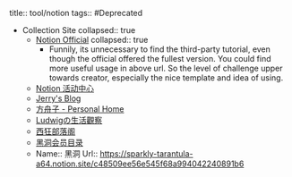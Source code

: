 title:: tool/notion
tags:: #Deprecated

- Collection Site
  collapsed:: true
  - [Notion Official](https://www.notion.so/Notion-Official-83715d7703ee4b8699b5e659a4712dd8)
    collapsed:: true
    - Funnily, its unnecessary to find the third-party tutorial, even though the official offered the fullest version. You could find more useful usage in above url. So the level of challenge upper towards creator, especially the nice template and idea of using.
  - [Notion 活动中心](https://www.notion.so/Notion-df27d6e217584b0aa0fa2c0ea3f504b5)
  - [Jerry's Blog](https://jerryw.cn/)
  - [方舟子 - Personal Home](https://www.notion.so/Personal-Home-2426c5649b8e41f382c2c44ad07ba618)
  - [Ludwigの生活觀察](https://www.notion.so/Ludwig-faeaabbf01394a33bfa5638a9a37f74a)
  - [西狂部落阁](https://www.notion.so/efdedb1093264e03b37c9deab3b8b056)
  - [黑洞会员目录](https://sparkly-tarantula-a64.notion.site/c48509ee56e545f68a994042240891b6)
  - Name:: 黑洞
    Url:: https://sparkly-tarantula-a64.notion.site/c48509ee56e545f68a994042240891b6